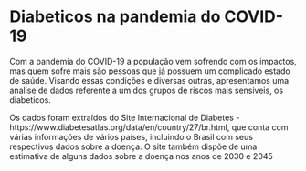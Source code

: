 # Diabeticos na pandemia do COVID-19

<p>
	Com a pandemia do COVID-19 a população vem sofrendo com os impactos, mas quem sofre mais são pessoas que já possuem um complicado estado de saúde. Visando essas condições e diversas outras, apresentamos uma analise de dados referente a um dos grupos de riscos mais sensiveis, os diabeticos.
</p>

<p>
	Os dados foram extraídos do Site Internacional de Diabetes - https://www.diabetesatlas.org/data/en/country/27/br.html, que conta com várias informações de vários países, incluindo o Brasil com seus respectivos dados sobre a doença. O site também dispõe de uma estimativa de alguns dados sobre a doença nos anos de 2030 e 2045 
</p>
